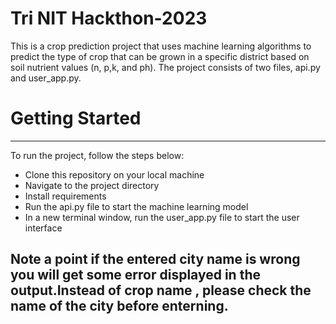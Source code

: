 # Tri NIT Hackthon-2023
This is a crop prediction project that uses machine learning algorithms to predict the type of crop that can be grown in a specific district based on soil nutrient values (n, p,k, and ph). The project consists of two files, api.py and user_app.py.

# Getting Started
***
To run the project, follow the steps below:
* Clone this repository on your local machine
* Navigate to the project directory
* Install requirements
* Run the api.py file to start the machine learning model
* In a new terminal window, run the user_app.py file to start the user interface

## Note a point if the entered city name is wrong you will get some error displayed in the output.Instead of crop name , please check the name of the city before enterning.
